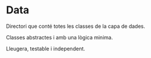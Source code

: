 # Data

Directori que conté totes les classes de la capa de dades.

Classes abstractes i amb una lògica minima.

Lleugera, testable i independent.
